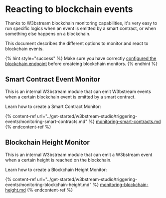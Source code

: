 # Reacting to blockchain events

Thanks to W3bstream blockchain monitoring capabilities, it's very easy to run specific logics when an event is emitted by a smart contract, or when something else happens on a blockchain.

This document describes the different options to monitor and react to blockchain events.

{% hint style="success" %}
Make sure you have correctly [configured the blockchain endpoint](configuring-w3bstream.md#chain-endpoint) before createing blockchain monitors.
{% endhint %}

## Smart Contract Event Monitor&#x20;

This is an internal W3bstream module that can emit W3bstream events when a certain blockchain event is emitted by a smart contract.&#x20;

Learn how to create a Smart Contract Monitor:

{% content-ref url="../get-started/w3bstream-studio/triggering-events/monitoring-smart-contracts.md" %}
[monitoring-smart-contracts.md](../get-started/w3bstream-studio/triggering-events/monitoring-smart-contracts.md)
{% endcontent-ref %}

## Blockchain Height Monitor

This is an internal W3bstream module that can emit a W3bstream event when a certain height is reached on the blockchain.

Learn how to create a Blockchain Height Monitor:

{% content-ref url="../get-started/w3bstream-studio/triggering-events/monitoring-blockchain-height.md" %}
[monitoring-blockchain-height.md](../get-started/w3bstream-studio/triggering-events/monitoring-blockchain-height.md)
{% endcontent-ref %}

&#x20;
